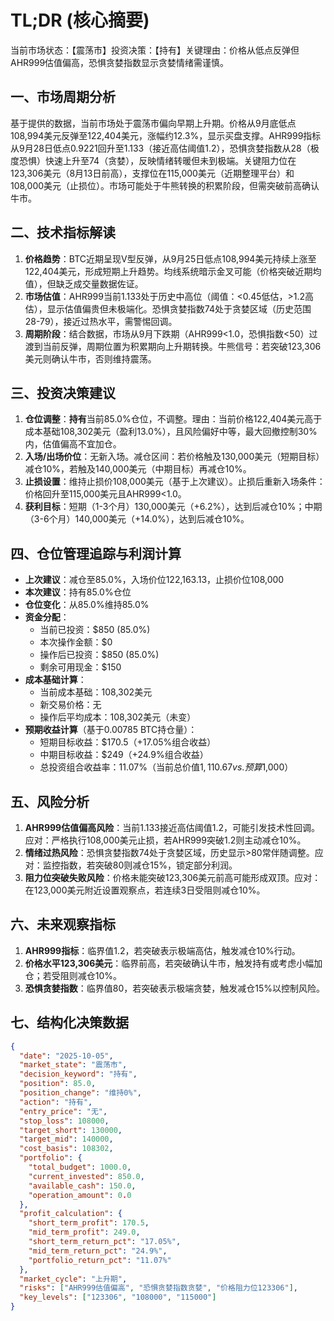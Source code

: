 # TL;DR (核心摘要)
当前市场状态：【震荡市】投资决策：【持有】关键理由：价格从低点反弹但AHR999估值偏高，恐惧贪婪指数显示贪婪情绪需谨慎。

## 一、市场周期分析
基于提供的数据，当前市场处于震荡市偏向早期上升期。价格从9月底低点108,994美元反弹至122,404美元，涨幅约12.3%，显示买盘支撑。AHR999指标从9月28日低点0.9221回升至1.133（接近高估阈值1.2），恐惧贪婪指数从28（极度恐惧）快速上升至74（贪婪），反映情绪转暖但未到极端。关键阻力位在123,306美元（8月13日前高），支撑位在115,000美元（近期整理平台）和108,000美元（止损位）。市场可能处于牛熊转换的积累阶段，但需突破前高确认牛市。

## 二、技术指标解读
1. **价格趋势**：BTC近期呈现V型反弹，从9月25日低点108,994美元持续上涨至122,404美元，形成短期上升趋势。均线系统暗示金叉可能（价格突破近期均值），但缺乏成交量数据佐证。
2. **市场估值**：AHR999当前1.133处于历史中高位（阈值：<0.45低估，>1.2高估），显示估值偏贵但未极端化。恐惧贪婪指数74处于贪婪区域（历史范围28-79），接近过热水平，需警惕回调。
3. **周期阶段**：结合数据，市场从9月下跌期（AHR999<1.0，恐惧指数<50）过渡到当前反弹，周期位置为积累期向上升期转换。牛熊信号：若突破123,306美元则确认牛市，否则维持震荡。

## 三、投资决策建议
1. **仓位调整**：**持有**当前85.0%仓位，不调整。理由：当前价格122,404美元高于成本基础108,302美元（盈利13.0%），且风险偏好中等，最大回撤控制30%内，估值偏高不宜加仓。
2. **入场/出场价位**：无新入场。减仓区间：若价格触及130,000美元（短期目标）减仓10%，若触及140,000美元（中期目标）再减仓10%。
3. **止损设置**：维持止损价108,000美元（基于上次建议）。止损后重新入场条件：价格回升至115,000美元且AHR999<1.0。
4. **获利目标**：短期（1-3个月）130,000美元（+6.2%），达到后减仓10%；中期（3-6个月）140,000美元（+14.0%），达到后减仓10%。

## 四、仓位管理追踪与利润计算
- **上次建议**：减仓至85.0%，入场价位122,163.13，止损价位108,000  
- **本次建议**：持有85.0%仓位  
- **仓位变化**：从85.0%维持85.0%  
- **资金分配**：  
  - 当前已投资：$850 (85.0%)  
  - 本次操作金额：$0  
  - 操作后已投资：$850 (85.0%)  
  - 剩余可用现金：$150  
- **成本基础计算**：  
  - 当前成本基础：108,302美元  
  - 新交易价格：无  
  - 操作后平均成本：108,302美元（未变）  
- **预期收益计算**（基于0.00785 BTC持仓量）：  
  - 短期目标收益：$170.5（+17.05%组合收益）  
  - 中期目标收益：$249（+24.9%组合收益）  
  - 总投资组合收益率：11.07%（当前总价值$1,110.67 vs. 预算$1,000）

## 五、风险分析
1. **AHR999估值偏高风险**：当前1.133接近高估阈值1.2，可能引发技术性回调。应对：严格执行108,000美元止损，若AHR999突破1.2则主动减仓10%。
2. **情绪过热风险**：恐惧贪婪指数74处于贪婪区域，历史显示>80常伴随调整。应对：监控指数，若突破80则减仓15%，锁定部分利润。
3. **阻力位突破失败风险**：价格未能突破123,306美元前高可能形成双顶。应对：在123,000美元附近设置观察点，若连续3日受阻则减仓10%。

## 六、未来观察指标
1. **AHR999指标**：临界值1.2，若突破表示极端高估，触发减仓10%行动。
2. **价格水平123,306美元**：临界前高，若突破确认牛市，触发持有或考虑小幅加仓；若受阻则减仓10%。
3. **恐惧贪婪指数**：临界值80，若突破表示极端贪婪，触发减仓15%以控制风险。

## 七、结构化决策数据
```json
{
  "date": "2025-10-05",
  "market_state": "震荡市",
  "decision_keyword": "持有",
  "position": 85.0,
  "position_change": "维持0%",
  "action": "持有",
  "entry_price": "无",
  "stop_loss": 108000,
  "target_short": 130000,
  "target_mid": 140000,
  "cost_basis": 108302,
  "portfolio": {
    "total_budget": 1000.0,
    "current_invested": 850.0,
    "available_cash": 150.0,
    "operation_amount": 0.0
  },
  "profit_calculation": {
    "short_term_profit": 170.5,
    "mid_term_profit": 249.0,
    "short_term_return_pct": "17.05%",
    "mid_term_return_pct": "24.9%",
    "portfolio_return_pct": "11.07%"
  },
  "market_cycle": "上升期",
  "risks": ["AHR999估值偏高", "恐惧贪婪指数贪婪", "价格阻力位123306"],
  "key_levels": ["123306", "108000", "115000"]
}
```